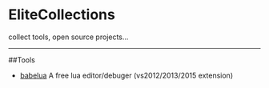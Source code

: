 # EliteCollections
collect tools, open source projects...

----------

##Tools
- [babelua](http://babelua.codeplex.com/) A free lua editor/debuger (vs2012/2013/2015 extension)